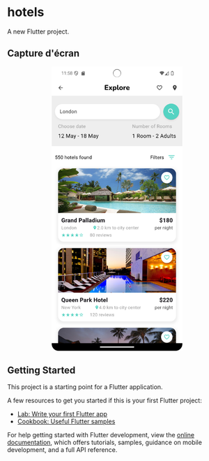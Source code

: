 # hotels

A new Flutter project.

## Capture d'écran

<div align='center'>
<img src="./cover.png" alt="Capture d'écran du jeu Snake" width="300">
</div>

 
## Getting Started

This project is a starting point for a Flutter application.

A few resources to get you started if this is your first Flutter project:

- [Lab: Write your first Flutter app](https://docs.flutter.dev/get-started/codelab)
- [Cookbook: Useful Flutter samples](https://docs.flutter.dev/cookbook)

For help getting started with Flutter development, view the
[online documentation](https://docs.flutter.dev/), which offers tutorials,
samples, guidance on mobile development, and a full API reference.
